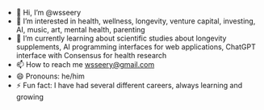 - 👋 Hi, I’m @wsseery
- 👀 I’m interested in health, wellness, longevity, venture capital, investing, AI, music, art, mental health, parenting
- 🌱 I’m currently learning about scientific studies about longevity supplements, AI programming interfaces for web applications, ChatGPT interface with Consensus for health research
- 📫 How to reach me wsseery@gmail.com
- 😄 Pronouns: he/him
- ⚡ Fun fact: I have had several different careers, always learning and growing

<!---
wsseery/wsseery is a ✨ special ✨ repository because its `README.md` (this file) appears on your GitHub profile.
You can click the Preview link to take a look at your changes.
--->
